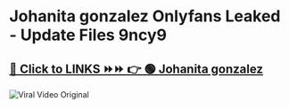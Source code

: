 
 # Johanita gonzalez Onlyfans Leaked - Update Files 9ncy9

## <h2><a href="https://clipsfans.com/Johanita_gonzalez&ref=git">🔗 Click to LINKS ⏩⏩ 👉 🟢 Johanita gonzalez </a></h2>

<a href="https://clipsfans.com/Johanita_gonzalez&ref=git" rel="nofollow" data-target="animated-image.originalLink"><img src="https://i.ibb.co.com/xMMVF88/686577567.gif" alt="Viral Video Original" style="max-width: 100%; display: inline-block;" data-target="animated-image.originalImage"></a>


